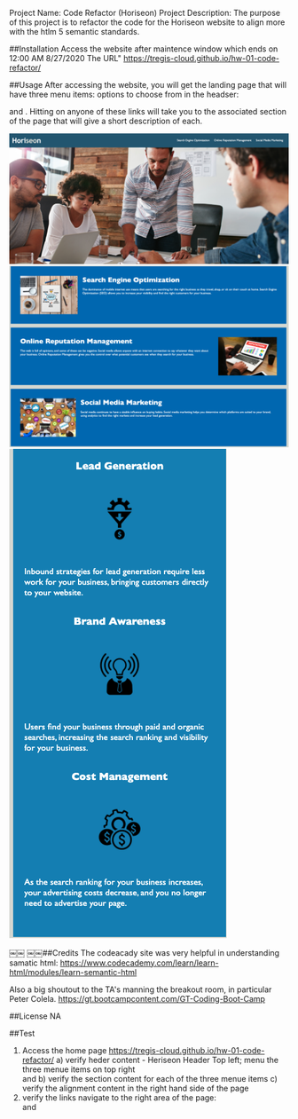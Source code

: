 Project Name: Code Refactor (Horiseon)
Project Description: The purpose of this project is to refactor the code for the Horiseon website to align more with the htlm 5 semantic standards.

##Installation
Access the website after maintence window which ends on 12:00 AM 8/27/2020
The URL" https://tregis-cloud.github.io/hw-01-code-refactor/

##Usage
After accessing the website, you will get the landing page that will have three menu items: options to choose from in the headser: <Search Engine Optimizatio> <Online Reputation Management> and <Social Media Marketing>. Hitting on anyone of these links will take you to the associated section of the page that will give a short description of each.

![](./assets/images/LandingPage.png)
![](./assets/images/MainSection.png)
![](./assets/images/RightAside.png)

￼￼
￼￼##Credits
The codeacady site was very helpful in understanding samatic html: https://www.codecademy.com/learn/learn-html/modules/learn-semantic-html

Also a big shoutout to the TA's manning the breakout room, in particular Peter Colela. https://gt.bootcampcontent.com/GT-Coding-Boot-Camp

##License
NA

##Test

1. Access the home page https://tregis-cloud.github.io/hw-01-code-refactor/ a) verify heder content - Heriseon Header Top left; menu the three menue items on top right <Search Engine Optimizatio> <Online Reputation Management> and <Social Media Marketing>
   b) verify the section content for each of the three menue items
   c) verify the alignment content in the right hand side of the page
2. verify the links navigate to the right area of the page: <Search Engine Optimizatio> <Online Reputation Management> and <Social Media Marketing>
